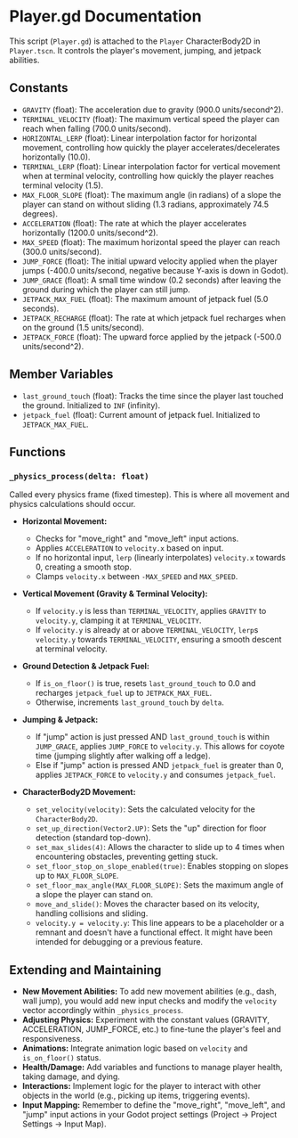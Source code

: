 # Player.gd Documentation

This script (`Player.gd`) is attached to the `Player` CharacterBody2D in `Player.tscn`. It controls the player's movement, jumping, and jetpack abilities.

## Constants

*   `GRAVITY` (float): The acceleration due to gravity (900.0 units/second^2).
*   `TERMINAL_VELOCITY` (float): The maximum vertical speed the player can reach when falling (700.0 units/second).
*   `HORIZONTAL_LERP` (float): Linear interpolation factor for horizontal movement, controlling how quickly the player accelerates/decelerates horizontally (10.0).
*   `TERMINAL_LERP` (float): Linear interpolation factor for vertical movement when at terminal velocity, controlling how quickly the player reaches terminal velocity (1.5).
*   `MAX_FLOOR_SLOPE` (float): The maximum angle (in radians) of a slope the player can stand on without sliding (1.3 radians, approximately 74.5 degrees).
*   `ACCELERATION` (float): The rate at which the player accelerates horizontally (1200.0 units/second^2).
*   `MAX_SPEED` (float): The maximum horizontal speed the player can reach (300.0 units/second).
*   `JUMP_FORCE` (float): The initial upward velocity applied when the player jumps (-400.0 units/second, negative because Y-axis is down in Godot).
*   `JUMP_GRACE` (float): A small time window (0.2 seconds) after leaving the ground during which the player can still jump.
*   `JETPACK_MAX_FUEL` (float): The maximum amount of jetpack fuel (5.0 seconds).
*   `JETPACK_RECHARGE` (float): The rate at which jetpack fuel recharges when on the ground (1.5 units/second).
*   `JETPACK_FORCE` (float): The upward force applied by the jetpack (-500.0 units/second^2).

## Member Variables

*   `last_ground_touch` (float): Tracks the time since the player last touched the ground. Initialized to `INF` (infinity).
*   `jetpack_fuel` (float): Current amount of jetpack fuel. Initialized to `JETPACK_MAX_FUEL`.

## Functions

### `_physics_process(delta: float)`

Called every physics frame (fixed timestep). This is where all movement and physics calculations should occur.

*   **Horizontal Movement:**
    *   Checks for "move_right" and "move_left" input actions.
    *   Applies `ACCELERATION` to `velocity.x` based on input.
    *   If no horizontal input, `lerp` (linearly interpolates) `velocity.x` towards 0, creating a smooth stop.
    *   Clamps `velocity.x` between `-MAX_SPEED` and `MAX_SPEED`.

*   **Vertical Movement (Gravity & Terminal Velocity):**
    *   If `velocity.y` is less than `TERMINAL_VELOCITY`, applies `GRAVITY` to `velocity.y`, clamping it at `TERMINAL_VELOCITY`.
    *   If `velocity.y` is already at or above `TERMINAL_VELOCITY`, `lerp`s `velocity.y` towards `TERMINAL_VELOCITY`, ensuring a smooth descent at terminal velocity.

*   **Ground Detection & Jetpack Fuel:**
    *   If `is_on_floor()` is true, resets `last_ground_touch` to 0.0 and recharges `jetpack_fuel` up to `JETPACK_MAX_FUEL`.
    *   Otherwise, increments `last_ground_touch` by `delta`.

*   **Jumping & Jetpack:**
    *   If "jump" action is just pressed AND `last_ground_touch` is within `JUMP_GRACE`, applies `JUMP_FORCE` to `velocity.y`. This allows for coyote time (jumping slightly after walking off a ledge).
    *   Else if "jump" action is pressed AND `jetpack_fuel` is greater than 0, applies `JETPACK_FORCE` to `velocity.y` and consumes `jetpack_fuel`.

*   **CharacterBody2D Movement:**
    *   `set_velocity(velocity)`: Sets the calculated velocity for the `CharacterBody2D`.
    *   `set_up_direction(Vector2.UP)`: Sets the "up" direction for floor detection (standard top-down).
    *   `set_max_slides(4)`: Allows the character to slide up to 4 times when encountering obstacles, preventing getting stuck.
    *   `set_floor_stop_on_slope_enabled(true)`: Enables stopping on slopes up to `MAX_FLOOR_SLOPE`.
    *   `set_floor_max_angle(MAX_FLOOR_SLOPE)`: Sets the maximum angle of a slope the player can stand on.
    *   `move_and_slide()`: Moves the character based on its velocity, handling collisions and sliding.
    *   `velocity.y = velocity.y`: This line appears to be a placeholder or a remnant and doesn't have a functional effect. It might have been intended for debugging or a previous feature.

## Extending and Maintaining

*   **New Movement Abilities:** To add new movement abilities (e.g., dash, wall jump), you would add new input checks and modify the `velocity` vector accordingly within `_physics_process`.
*   **Adjusting Physics:** Experiment with the constant values (GRAVITY, ACCELERATION, JUMP_FORCE, etc.) to fine-tune the player's feel and responsiveness.
*   **Animations:** Integrate animation logic based on `velocity` and `is_on_floor()` status.
*   **Health/Damage:** Add variables and functions to manage player health, taking damage, and dying.
*   **Interactions:** Implement logic for the player to interact with other objects in the world (e.g., picking up items, triggering events).
*   **Input Mapping:** Remember to define the "move_right", "move_left", and "jump" input actions in your Godot project settings (Project -> Project Settings -> Input Map).
